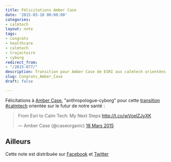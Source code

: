 ```yaml
---
title: Félicitations Amber Case
date: '2015-03-18 00:00:00'
categories:
- calmtech
layout: note
tags:
- congrats
- healthcare
- calmtech
- trajectoire
- cyborg
redirect_from:
- "/2015-077/"
description: Transition pour Amber Case de ESRI aux calmtech orientées santé
slug: Congrats_Amber_Case
draft: false

---
```

Félicitations à <span class="h-card"><a rel="muse met colleague" href="http://caseorganic.com">Amber Case</a>, "<span class="p-role">anthropologue-cyborg</span>" pour cette <a class="p-name u-url" rel="in-reply-to" href="http://caseorganic.com/2015/03/from-esri-to-calm-tech-my-next-steps/">transition #calmtech</a> orientée sur le futur de notre santé : 

<blockquote class="twitter-tweet" lang="fr"><p>From Esri to Calm Tech: My Next Steps <a href="http://t.co/wVoelZJyXK">http://t.co/wVoelZJyXK</a></p>&mdash; Amber Case (@caseorganic) <a href="https://twitter.com/caseorganic/status/577990846122881025">18 Mars 2015</a></blockquote>
<script async src="//platform.twitter.com/widgets.js" charset="utf-8"></script>

## Ailleurs 
Cette note est distribuée sur <a rel="syndication" class="u-syndication" href="https://www.facebook.com/christophe.ducamp/posts/10152600185821891?pnref=story">Facebook</a> et <a href="https://twitter.com/xtof_fr/status/578070530386837505" rel="syndication" class="u-syndication">Twitter</a>



